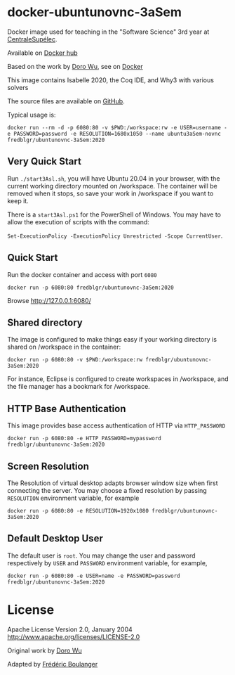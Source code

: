 docker-ubuntunovnc-3aSem
=======================

Docker image used for teaching in the "Software Science" 3rd year at [CentraleSupélec](http://www.centralesupelec.fr).

Available on [Docker hub](https://hub.docker.com/r/fredblgr/ubuntunovnc-3aSem)

Based on the work by [Doro Wu](https://github.com/fcwu), see on [Docker](https://hub.docker.com/r/dorowu/ubuntu-desktop-lxde-vnc/)

This image contains Isabelle 2020, the Coq IDE, and Why3 with various solvers

The source files are available on [GitHub](https://github.com/Frederic-Boulanger-UPS/docker-ubuntunovnc-3asem).

Typical usage is:

```
docker run --rm -d -p 6080:80 -v $PWD:/workspace:rw -e USER=username -e PASSWORD=password -e RESOLUTION=1680x1050 --name ubuntu3aSem-novnc fredblgr/ubuntunovnc-3aSem:2020
```

Very Quick Start
----------------
Run ```./start3Asl.sh```, you will have Ubuntu 20.04 in your browser, with the current working directory mounted on /workspace. The container will be removed when it stops, so save your work in /workspace if you want to keep it.

There is a ```start3Asl.ps1``` for the PowerShell of Windows. You may have to allow the execution of scripts with the command:

```Set-ExecutionPolicy -ExecutionPolicy Unrestricted -Scope CurrentUser```.

Quick Start
-------------------------

Run the docker container and access with port `6080`

```
docker run -p 6080:80 fredblgr/ubuntunovnc-3aSem:2020
```

Browse http://127.0.0.1:6080/


Shared directory
----------------

The image is configured to make things easy if your working directory is shared on /workspace in the container:

```
docker run -p 6080:80 -v $PWD:/workspace:rw fredblgr/ubuntunovnc-3aSem:2020
```

For instance, Eclipse is configured to create workspaces in /workspace, and the file manager has a bookmark for /workspace.


HTTP Base Authentication
---------------------------

This image provides base access authentication of HTTP via `HTTP_PASSWORD`

```
docker run -p 6080:80 -e HTTP_PASSWORD=mypassword fredblgr/ubuntunovnc-3aSem:2020
```

Screen Resolution
------------------

The Resolution of virtual desktop adapts browser window size when first connecting the server. You may choose a fixed resolution by passing `RESOLUTION` environment variable, for example

```
docker run -p 6080:80 -e RESOLUTION=1920x1080 fredblgr/ubuntunovnc-3aSem:2020
```

Default Desktop User
--------------------

The default user is `root`. You may change the user and password respectively by `USER` and `PASSWORD` environment variable, for example,

```
docker run -p 6080:80 -e USER=name -e PASSWORD=password fredblgr/ubuntunovnc-3aSem:2020
```


License
==================

Apache License Version 2.0, January 2004 http://www.apache.org/licenses/LICENSE-2.0

Original work by [Doro Wu](https://github.com/fcwu)

Adapted by [Frédéric Boulanger](https://github.com/Frederic-Boulanger-UPS)
